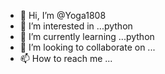 - 👋 Hi, I’m @Yoga1808
- 👀 I’m interested in ...python 
- 🌱 I’m currently learning ...python 
- 💞️ I’m looking to collaborate on ...
- 📫 How to reach me ...

<!---
Yoga1808/Yoga1808 is a ✨ special ✨ repository because its `README.md` (this file) appears on your GitHub profile.
You can click the Preview link to take a look at your changes.
--->

